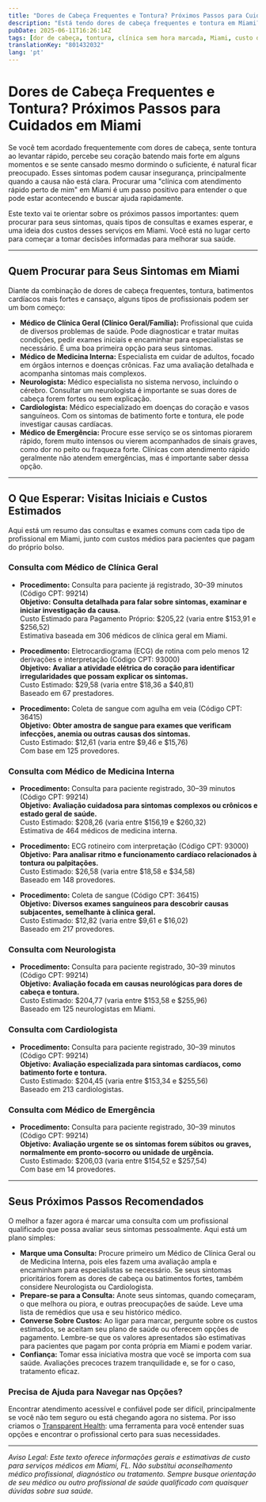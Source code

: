 ```yaml
---
title: "Dores de Cabeça Frequentes e Tontura? Próximos Passos para Cuidados em Miami"
description: "Está tendo dores de cabeça frequentes e tontura em Miami? Saiba quais profissionais procurar, número esperado de consultas e estimativas de custo para orientar seu próximo passo na saúde."
pubDate: 2025-06-11T16:26:14Z
tags: [dor de cabeça, tontura, clínica sem hora marcada, Miami, custo de saúde, clínica geral, neurologia, cardiologia]
translationKey: "801432032"
lang: 'pt'
---
```


# Dores de Cabeça Frequentes e Tontura? Próximos Passos para Cuidados em Miami

Se você tem acordado frequentemente com dores de cabeça, sente tontura ao levantar rápido, percebe seu coração batendo mais forte em alguns momentos e se sente cansado mesmo dormindo o suficiente, é natural ficar preocupado. Esses sintomas podem causar insegurança, principalmente quando a causa não está clara. Procurar uma "clínica com atendimento rápido perto de mim" em Miami é um passo positivo para entender o que pode estar acontecendo e buscar ajuda rapidamente.

Este texto vai te orientar sobre os próximos passos importantes: quem procurar para seus sintomas, quais tipos de consultas e exames esperar, e uma ideia dos custos desses serviços em Miami. Você está no lugar certo para começar a tomar decisões informadas para melhorar sua saúde.

---

## Quem Procurar para Seus Sintomas em Miami

Diante da combinação de dores de cabeça frequentes, tontura, batimentos cardíacos mais fortes e cansaço, alguns tipos de profissionais podem ser um bom começo:

- **Médico de Clínica Geral (Clínico Geral/Família):** Profissional que cuida de diversos problemas de saúde. Pode diagnosticar e tratar muitas condições, pedir exames iniciais e encaminhar para especialistas se necessário. É uma boa primeira opção para seus sintomas.
- **Médico de Medicina Interna:** Especialista em cuidar de adultos, focado em órgãos internos e doenças crônicas. Faz uma avaliação detalhada e acompanha sintomas mais complexos.
- **Neurologista:** Médico especialista no sistema nervoso, incluindo o cérebro. Consultar um neurologista é importante se suas dores de cabeça forem fortes ou sem explicação.
- **Cardiologista:** Médico especializado em doenças do coração e vasos sanguíneos. Com os sintomas de batimento forte e tontura, ele pode investigar causas cardíacas.
- **Médico de Emergência:** Procure esse serviço se os sintomas piorarem rápido, forem muito intensos ou vierem acompanhados de sinais graves, como dor no peito ou fraqueza forte. Clínicas com atendimento rápido geralmente não atendem emergências, mas é importante saber dessa opção.

---

## O Que Esperar: Visitas Iniciais e Custos Estimados

Aqui está um resumo das consultas e exames comuns com cada tipo de profissional em Miami, junto com custos médios para pacientes que pagam do próprio bolso.

### Consulta com Médico de Clínica Geral

- **Procedimento:** Consulta para paciente já registrado, 30–39 minutos (Código CPT: 99214)  
  **Objetivo:** **Consulta detalhada para falar sobre sintomas, examinar e iniciar investigação da causa.**  
  Custo Estimado para Pagamento Próprio: $205,22 (varia entre $153,91 e $256,52)  
  Estimativa baseada em 306 médicos de clínica geral em Miami.

- **Procedimento:** Eletrocardiograma (ECG) de rotina com pelo menos 12 derivações e interpretação (Código CPT: 93000)  
  **Objetivo:** **Avaliar a atividade elétrica do coração para identificar irregularidades que possam explicar os sintomas.**  
  Custo Estimado: $29,58 (varia entre $18,36 a $40,81)  
  Baseado em 67 prestadores.

- **Procedimento:** Coleta de sangue com agulha em veia (Código CPT: 36415)  
  **Objetivo:** **Obter amostra de sangue para exames que verificam infecções, anemia ou outras causas dos sintomas.**  
  Custo Estimado: $12,61 (varia entre $9,46 e $15,76)  
  Com base em 125 provedores.

### Consulta com Médico de Medicina Interna

- **Procedimento:** Consulta para paciente registrado, 30–39 minutos (Código CPT: 99214)  
  **Objetivo:** **Avaliação cuidadosa para sintomas complexos ou crônicos e estado geral de saúde.**  
  Custo Estimado: $208,26 (varia entre $156,19 e $260,32)  
  Estimativa de 464 médicos de medicina interna.

- **Procedimento:** ECG rotineiro com interpretação (Código CPT: 93000)  
  **Objetivo:** **Para analisar ritmo e funcionamento cardíaco relacionados à tontura ou palpitações.**  
  Custo Estimado: $26,58 (varia entre $18,58 e $34,58)  
  Baseado em 148 provedores.

- **Procedimento:** Coleta de sangue (Código CPT: 36415)  
  **Objetivo:** **Diversos exames sanguíneos para descobrir causas subjacentes, semelhante à clínica geral.**  
  Custo Estimado: $12,82 (varia entre $9,61 e $16,02)  
  Baseado em 217 provedores.

### Consulta com Neurologista

- **Procedimento:** Consulta para paciente registrado, 30–39 minutos (Código CPT: 99214)  
  **Objetivo:** **Avaliação focada em causas neurológicas para dores de cabeça e tontura.**  
  Custo Estimado: $204,77 (varia entre $153,58 e $255,96)  
  Baseado em 125 neurologistas em Miami.

### Consulta com Cardiologista

- **Procedimento:** Consulta para paciente registrado, 30–39 minutos (Código CPT: 99214)  
  **Objetivo:** **Avaliação especializada para sintomas cardíacos, como batimento forte e tontura.**  
  Custo Estimado: $204,45 (varia entre $153,34 e $255,56)  
  Baseado em 213 cardiologistas.

### Consulta com Médico de Emergência

- **Procedimento:** Consulta para paciente registrado, 30–39 minutos (Código CPT: 99214)  
  **Objetivo:** **Avaliação urgente se os sintomas forem súbitos ou graves, normalmente em pronto-socorro ou unidade de urgência.**  
  Custo Estimado: $206,03 (varia entre $154,52 e $257,54)  
  Com base em 14 provedores.

---

## Seus Próximos Passos Recomendados

O melhor a fazer agora é marcar uma consulta com um profissional qualificado que possa avaliar seus sintomas pessoalmente. Aqui está um plano simples:

- **Marque uma Consulta:** Procure primeiro um Médico de Clínica Geral ou de Medicina Interna, pois eles fazem uma avaliação ampla e encaminham para especialistas se necessário. Se seus sintomas prioritários forem as dores de cabeça ou batimentos fortes, também considere Neurologista ou Cardiologista.
- **Prepare-se para a Consulta:** Anote seus sintomas, quando começaram, o que melhora ou piora, e outras preocupações de saúde. Leve uma lista de remédios que usa e seu histórico médico.
- **Converse Sobre Custos:** Ao ligar para marcar, pergunte sobre os custos estimados, se aceitam seu plano de saúde ou oferecem opções de pagamento. Lembre-se que os valores apresentados são estimativas para pacientes que pagam por conta própria em Miami e podem variar.
- **Confiança:** Tomar essa iniciativa mostra que você se importa com sua saúde. Avaliações precoces trazem tranquilidade e, se for o caso, tratamento eficaz.

### Precisa de Ajuda para Navegar nas Opções?

Encontrar atendimento acessível e confiável pode ser difícil, principalmente se você não tem seguro ou está chegando agora no sistema. Por isso criamos o [Transparent Health](https://transparenthealth.ai): uma ferramenta para você entender suas opções e encontrar o profissional certo para suas necessidades.

---

*Aviso Legal: Este texto oferece informações gerais e estimativas de custo para serviços médicos em Miami, FL. Não substitui aconselhamento médico profissional, diagnóstico ou tratamento. Sempre busque orientação de seu médico ou outro profissional de saúde qualificado com quaisquer dúvidas sobre sua saúde.*